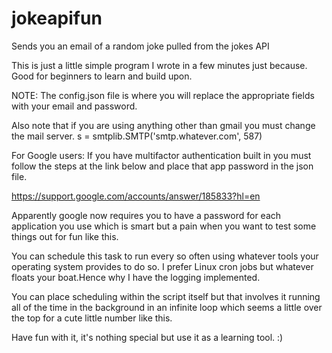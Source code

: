 # jokeapifun
Sends you an email of a random joke pulled from the jokes API


This is just a little simple program I wrote in a few minutes just because. Good for beginners to learn and build upon.

NOTE: The config.json file is where you will replace the appropriate fields with your email and password.

Also note that if you are using anything other than gmail you must change the mail server. s = smtplib.SMTP('smtp.whatever.com', 587)


For Google users: If you have multifactor authentication built in you must follow the steps at the link below and place that app password in the json file.

https://support.google.com/accounts/answer/185833?hl=en

Apparently google now requires you to have a password for each application you use which is smart but a pain when you want to test some things out for fun like this.

You can schedule this task to run every so often using whatever tools your operating system provides to do so. I prefer Linux cron jobs but whatever floats your boat.Hence why I have the logging implemented.

You can place scheduling within the script itself but that involves it running all of the time in the background in an infinite loop which seems a little over the top for a cute little number like this. 

Have fun with it, it's nothing special but use it as a learning tool. :)
